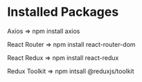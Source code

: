 # Installed Packages

Axios => npm install axios

React Router => npm install react-router-dom

React Redux => npm install react-redux

Redux Toolkit => npm intsall @reduxjs/toolkit